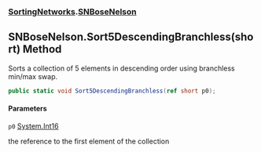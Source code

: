 ### [SortingNetworks](SortingNetworks.md 'SortingNetworks').[SNBoseNelson](SortingNetworks.SNBoseNelson.md 'SortingNetworks.SNBoseNelson')

## SNBoseNelson.Sort5DescendingBranchless(short) Method

Sorts a collection of 5 elements in descending order using branchless min/max swap.

```csharp
public static void Sort5DescendingBranchless(ref short p0);
```
#### Parameters

<a name='SortingNetworks.SNBoseNelson.Sort5DescendingBranchless(short).p0'></a>

`p0` [System.Int16](https://docs.microsoft.com/en-us/dotnet/api/System.Int16 'System.Int16')

the reference to the first element of the collection